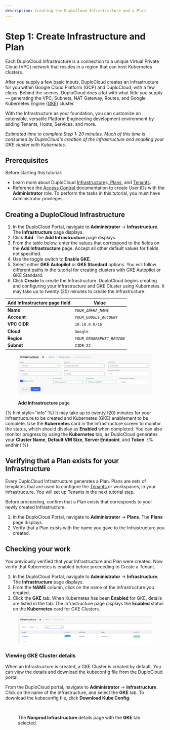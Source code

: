 ```yaml
---
description: Creating the DuploCloud Infrastructure and a Plan
---
```


# Step 1: Create Infrastructure and Plan

Each DuploCloud Infrastructure is a connection to a unique Virtual Private Cloud (VPC) network that resides in a region that can host Kubernetes clusters.&#x20;

After you supply a few basic inputs, DuploCloud creates an Infrastructure for you within Google Cloud Platform (GCP) and DuploCloud, with a few clicks. Behind the scenes, DuploCloud does a lot with what little you supply — generating the VPC, Subnets, NAT Gateway, Routes, and Google Kubernetes Engine ([GKE](https://cloud.google.com/kubernetes-engine?hl=en)) cluster.

With the Infrastructure as your foundation, you can customize an extensible, versatile Platform Engineering development environment by adding Tenants, Hosts, Services, and more.

_Estimated time to complete Step 1: 20 minutes. Much of this time is consumed by DuploCloud's creation of the Infrastructure and enabling your GKE cluster with Kubernetes._

## Prerequisites

Before starting this tutorial:

* Learn more about DuploCloud [Infrastructure](../../welcome-to-duplocloud/duplocloud-common-components/infrastructure.md)s,[ Plans](../../welcome-to-duplocloud/duplocloud-common-components/plan.md), and [Tenant](../../welcome-to-duplocloud/duplocloud-common-components/tenant.md)[s](../../welcome-to-duplocloud/duplocloud-common-components/tenant.md).
* Reference the [Access Control](../../access-control/) documentation to create User IDs with the **Administrator** role. To perform the tasks in this tutorial, you must have Administrator privileges.

## Creating a DuploCloud Infrastructure

1. In the DuploCloud Portal, navigate to **Administrator** -> **Infrastructure**. The **Infrastructure** page displays.
2. Click **Add**. The **Add Infrastructure** page displays.
3. From the table below, enter the values that correspond to the fields on the **Add Infrastructure** page. Accept all other default values for fields not specified.&#x20;
4. Use the toggle switch to **Enable GKE**.
5. Select either **GKE Autopilot** or **GKE Standard** options. You will follow different paths in the tutorial for creating clusters with GKE Autopilot or GKE Standard.
6. Click **Create** to create the Infrastructure. DuploCloud begins creating and configuring your Infrastructure and GKE Cluster using Kubernetes. It may take up to twenty (20) minutes to create the Infrastructure. &#x20;

| Add Infrastructure page field | Value                      |
| ----------------------------- | -------------------------- |
| **Name**                      | _`YOUR_INFRA_NAME`_        |
| **Account**                   | _`YOUR_GOOGLE_ACCOUNT`_    |
| **VPC CIDR**                  | `10.10.0.0/16`             |
| **Cloud**                     | `Google`                   |
| **Region**                    | _`YOUR_GEOGRAPHIC_REGION`_ |
| **Subnet**                    | `CIDR 22`                  |

<div align="left">

<figure><img src="../../.gitbook/assets/Screenshot 2024-02-12 at 5.08.04 PM.png" alt=""><figcaption><p><strong>Add Infrastructure</strong> page</p></figcaption></figure>

</div>

{% hint style="info" %}
It may take up to twenty (20) minutes for your Infrastructure to be created and Kubernetes (GKE) enablement to be complete. Use the **Kubernetes** card in the Infrastructure screen to monitor the status, which should display as **Enabled** when completed. You can also monitor progress by using the **Kubernetes** tab, as DuploCloud generates your **Cluster Name**, **Default VM Size**, **Server Endpoint**, and **Token**.&#x20;
{% endhint %}

## Verifying that a Plan exists for your Infrastructure

Every DuploCloud Infrastructure generates a Plan. Plans are sets of templates that are used to configure the [Tenants ](../../welcome-to-duplocloud/duplocloud-common-components/tenant.md)or workspaces, in your Infrastructure. You will set up Tenants in the next tutorial step.

Before proceeding, confirm that a Plan exists that corresponds to your newly created Infrastructure.

1. In the DuploCloud Portal, navigate to **Administrator** -> **Plans**. The **Plans** page displays.
2. Verify that a Plan exists with the name you gave to the Infrastructure you created.

## Checking your work

You previously verified that your Infrastructure and Plan were created. Now verify that Kubernetes is enabled before proceeding to Create a Tenant.

1. In the DuploCloud Portal, navigate to **Administrator** -> **Infrastructure**. The **Infrastructure** page displays.
2. From the **NAME** column, click on the name of the Infrastructure you created.
3. Click the **GKE** tab. When Kubernetes has been **Enabled** for GKE, details are listed in the tab. The Infrastructure page displays the **Enabled** status on the **Kubernetes** card for GKE Clusters.&#x20;

<div align="left">

<figure><img src="../../.gitbook/assets/image (4) (1) (3).png" alt=""><figcaption></figcaption></figure>

</div>

### Viewing GKE Cluster details

When an Infrastructure is created, a GKE Cluster is created by default. You can view the details and download the kubeconfig file from the DuploCloud portal.&#x20;

From the DuploCloud portal, navigate to **Administrator** -> **Infrastructure**. Click on the name of the Infrastructure, and select the **GKE** tab. To download the kubeconfig file, click **Download Kube Config**.

<div align="left">

<figure><img src="../../.gitbook/assets/image (23) (3).png" alt=""><figcaption><p>The <strong>Nonprod Infrastructure</strong> details page with the <strong>GKE</strong> tab selected.</p></figcaption></figure>

</div>
